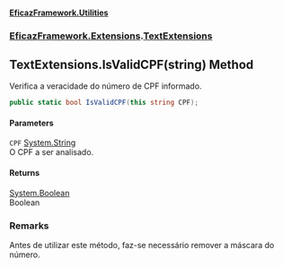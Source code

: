 #### [EficazFramework.Utilities](EficazFrameworkUtilities.md 'EficazFramework Utilities')
### [EficazFramework.Extensions](EficazFrameworkUtilities.md#EficazFramework_Extensions 'EficazFramework.Extensions').[TextExtensions](TextExtensions.md 'EficazFramework.Extensions.TextExtensions')
## TextExtensions.IsValidCPF(string) Method
Verifica a veracidade do número de CPF informado.  
```csharp
public static bool IsValidCPF(this string CPF);
```
#### Parameters
<a name='EficazFramework_Extensions_TextExtensions_IsValidCPF(string)_CPF'></a>
`CPF` [System.String](https://docs.microsoft.com/en-us/dotnet/api/System.String 'System.String')  
O CPF a ser analisado.
  
#### Returns
[System.Boolean](https://docs.microsoft.com/en-us/dotnet/api/System.Boolean 'System.Boolean')  
Boolean
### Remarks
Antes de utilizar este método, faz-se necessário remover a máscara do número.
